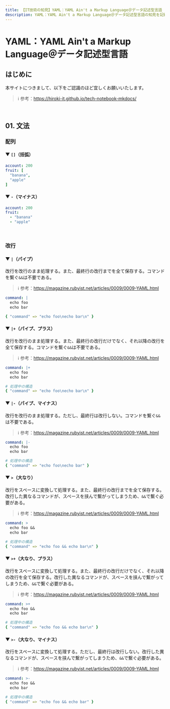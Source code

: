 ```yaml
---
title: 【IT技術の知見】YAML：YAML Ain't a Markup Language＠データ記述型言語
description: YAML：YAML Ain't a Markup Language＠データ記述型言語の知見を記録しています。
---
```


# YAML：YAML Ain't a Markup Language＠データ記述型言語

## はじめに

本サイトにつきまして、以下をご認識のほど宜しくお願いいたします。

> ℹ️ 参考：https://hiroki-it.github.io/tech-notebook-mkdocs/

<br>

## 01. 文法

### 配列

#### ▼ ```[]```（括弧）

```yaml
account: 200  
fruit: [
  "banana",
  "apple"
]
```

#### ▼ ```-```（マイナス）

```yaml
account: 200  
fruit:
  - "banana"
  - "apple"
```

<br>

### 改行

#### ▼ ```|```（パイプ）

改行を改行のまま処理する。また、最終行の改行までを全て保存する。コマンドを繋ぐ```&&```は不要である。

> ℹ️ 参考：https://magazine.rubyist.net/articles/0009/0009-YAML.html

```yaml
command: |
  echo foo
  echo bar
```

```yaml
{ "command" => "echo foo\necho bar\n" }
```

#### ▼ ```|+```（パイプ、プラス）

改行を改行のまま処理する。また、最終行の改行だけでなく、それ以降の改行を全て保存する。コマンドを繋ぐ```&&```は不要である。

> ℹ️ 参考：https://magazine.rubyist.net/articles/0009/0009-YAML.html

```yaml
command: |+
  echo foo
  echo bar
```

```yaml
# 処理中の構造
{ "command" => "echo foo\necho bar\n" }
```

#### ▼ ```|-```（パイプ、マイナス）

改行を改行のまま処理する。ただし、最終行は改行しない。コマンドを繋ぐ```&&```は不要である。

> ℹ️ 参考：https://magazine.rubyist.net/articles/0009/0009-YAML.html

```yaml
command: |-
  echo foo
  echo bar
```


```yaml
# 処理中の構造
{ "command" => "echo foo\necho bar" }
```

#### ▼ ```>```（大なり）

改行をスペースに変換して処理する。また、最終行の改行までを全て保存する。改行した異なるコマンドが、スペースを挟んで繋がってしまうため、```&&```で繋ぐ必要がある。

> ℹ️ 参考：https://magazine.rubyist.net/articles/0009/0009-YAML.html

```yaml
command: >
  echo foo &&
  echo bar
```


```yaml
# 処理中の構造
{ "command" => "echo foo && echo bar\n" }
```

#### ▼ ```>+```（大なり、プラス）

改行をスペースに変換して処理する。また、最終行の改行だけでなく、それ以降の改行を全て保存する。改行した異なるコマンドが、スペースを挟んで繋がってしまうため、```&&```で繋ぐ必要がある。


> ℹ️ 参考：https://magazine.rubyist.net/articles/0009/0009-YAML.html

```yaml
command: >+
  echo foo &&
  echo bar
```

```yaml
# 処理中の構造
{ "command" => "echo foo && echo bar\n" }
```


#### ▼ ```>-```（大なり、マイナス）

改行をスペースに変換して処理する。ただし、最終行は改行しない。改行した異なるコマンドが、スペースを挟んで繋がってしまうため、```&&```で繋ぐ必要がある。

> ℹ️ 参考：https://magazine.rubyist.net/articles/0009/0009-YAML.html

```yaml
command: >-
  echo foo &&
  echo bar
```

```yaml
# 処理中の構造
{ "command" => "echo foo && echo bar" }
```


<br>
